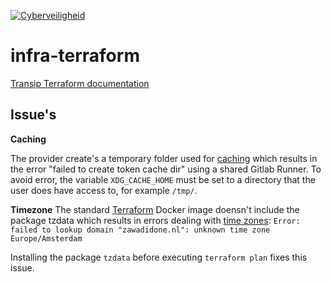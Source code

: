[![Cyberveiligheid](https://img.shields.io/badge/Cyberveiligheid-97%25-yellow.svg)](https://eurocyber.nl)
# infra-terraform

[Transip Terraform documentation](https://registry.terraform.io/providers/aequitas/transip/latest)

## Issue's

**Caching**

The provider create's a temporary folder used for [caching](https://github.com/aequitas/terraform-provider-transip/issues/40) which results in the error "failed to create token cache dir" using a shared Gitlab Runner. To avoid error, the variable `XDG_CACHE_HOME` must be set to a directory that the user does have access to, for example `/tmp/`.

**Timezone**
The standard [Terraform](https://hub.docker.com/r/hashicorp/terraform) Docker image doensn't include the package tzdata which results in errors dealing with [time zones](https://gitlab.com/Zawadidone/infra-terraform/-/jobs/1287063929): `Error: failed to lookup domain "zawadidone.nl": unknown time zone Europe/Amsterdam`

Installing the package `tzdata` before executing `terraform plan` fixes this issue.
